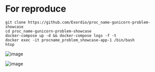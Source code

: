 # For reproduce

```
git clone https://github.com/Exordio/proc_name-gunicorn-problem-showcase
cd proc_name-gunicorn-problem-showcase
docker-compose up -d && docker-compose logs -f -t
docker exec -it procname_problem_showcase-app-1 /bin/bash
htop
```

![image](https://github.com/Exordio/proc_name-gunicorn-problem-showcase/assets/45700369/c7e97890-edcb-4263-a562-9831883437df)

![image](https://github.com/Exordio/proc_name-gunicorn-problem-showcase/assets/45700369/4a91b4eb-af38-48e7-ae3e-a56d66791978)
